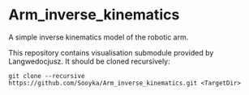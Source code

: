 # Arm_inverse_kinematics
A simple inverse kinematics model of the robotic arm.

This repository contains visualisation submodule provided by Langwedocjusz. It should be cloned recursively:

    git clone --recursive https://github.com/Sooyka/Arm_inverse_kinematics.git <TargetDir>

